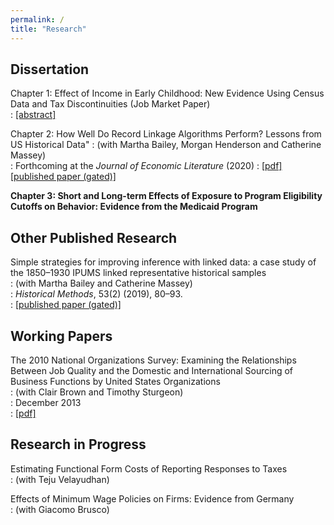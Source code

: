 ```yaml
---
permalink: /
title: "Research"
---
```

## Dissertation ##
Chapter 1: Effect of Income in Early Childhood: New Evidence Using Census Data and Tax Discontinuities (Job Market Paper)  
: [[abstract]](rockon.com)  

Chapter 2: How Well Do Record Linkage Algorithms Perform? Lessons from US Historical Data"
: (with Martha Bailey, Morgan Henderson and Catherine Massey)  
: Forthcoming at the *Journal of Economic Literature* (2020)
: [[pdf]](https://www.nber.org/papers/w24019)   [[published paper (gated)]](https://www.aeaweb.org/articles?id=10.1257/jel.20191526&&from=f)  

**Chapter 3: Short and Long-term Effects of Exposure to Program Eligibility Cutoffs on Behavior: Evidence from the Medicaid Program**

## Other Published Research ##
Simple strategies for improving inference with linked data: a case study of the 1850–1930 IPUMS linked representative historical samples  
: (with Martha Bailey and Catherine Massey)  
: *Historical Methods*, 53(2) (2019), 80–93.   
: [[published paper (gated)]](https://www.tandfonline.com/doi/abs/10.1080/01615440.2019.1630343)

## Working Papers ##
The 2010 National Organizations Survey: Examining the Relationships Between Job Quality and the Domestic and International Sourcing of Business Functions by United States Organizations  
: (with Clair Brown and Timothy Sturgeon)  
: December 2013  
: [[pdf]](https://escholarship.org/content/qt1sp77818/qt1sp77818.pdf)

## Research in Progress ##
Estimating Functional Form Costs of Reporting Responses to Taxes  
: (with Teju Velayudhan)

Effects of Minimum Wage Policies on Firms: Evidence from Germany  
: (with Giacomo Brusco)
